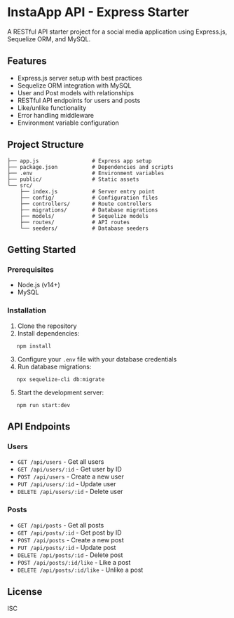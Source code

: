 # InstaApp API - Express Starter

A RESTful API starter project for a social media application using Express.js, Sequelize ORM, and MySQL.

## Features

* Express.js server setup with best practices
* Sequelize ORM integration with MySQL
* User and Post models with relationships
* RESTful API endpoints for users and posts
* Like/unlike functionality
* Error handling middleware
* Environment variable configuration

## Project Structure

```
├── app.js                 # Express app setup
├── package.json           # Dependencies and scripts
├── .env                   # Environment variables
├── public/                # Static assets
└── src/
    ├── index.js           # Server entry point
    ├── config/            # Configuration files
    ├── controllers/       # Route controllers
    ├── migrations/        # Database migrations
    ├── models/            # Sequelize models
    ├── routes/            # API routes
    └── seeders/           # Database seeders
```

## Getting Started

### Prerequisites

* Node.js (v14+)
* MySQL

### Installation

1. Clone the repository
2. Install dependencies:
   

```
   npm install
   ```

3. Configure your `.env` file with your database credentials
4. Run database migrations:
   

```
   npx sequelize-cli db:migrate
   ```

5. Start the development server:
   

```
   npm run start:dev
   ```

## API Endpoints

### Users

* `GET /api/users` - Get all users
* `GET /api/users/:id` - Get user by ID
* `POST /api/users` - Create a new user
* `PUT /api/users/:id` - Update user
* `DELETE /api/users/:id` - Delete user

### Posts

* `GET /api/posts` - Get all posts
* `GET /api/posts/:id` - Get post by ID
* `POST /api/posts` - Create a new post
* `PUT /api/posts/:id` - Update post
* `DELETE /api/posts/:id` - Delete post
* `POST /api/posts/:id/like` - Like a post
* `DELETE /api/posts/:id/like` - Unlike a post

## License

ISC
